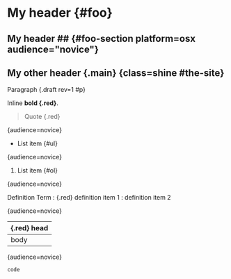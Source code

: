 # My header {#foo}

## My header ##    {#foo-section platform=osx audience="novice"}

My other header   {.main} {class=shine #the-site}
---------------

Paragraph {.draft rev=1 #p}

Inline **bold {.red}**.

> Quote {.red}

{audience=novice}

* List item {#ul}

{audience=novice}

1. List item {#ol}

{audience=novice}

Definition Term
:   {.red} definition item 1
:   definition item 2

{audience=novice}

| {.red} head |
|-------------|
| body        |
{audience=novice}

``` {.lang}
code
```

